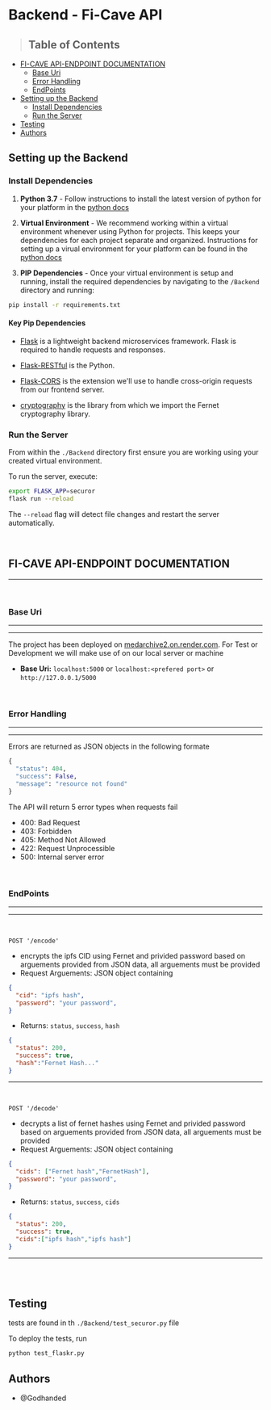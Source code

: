 # Backend - Fi-Cave API

> ## Table of Contents
- [FI-CAVE API-ENDPOINT DOCUMENTATION](#fi-cave-api-endpoint-documentation)
    - [Base Uri](#base-uri)
    - [Error Handling](#error-handling)
    - [EndPoints](#endpoints)
- [Setting up the Backend](#setting-up-the-backend)
    - [Install Dependencies](#install-dependencies)
    - [Run the Server](#run-the-server)
- [Testing](#testing)
- [Authors](#authors)

## Setting up the Backend

### Install Dependencies

1. **Python 3.7** - Follow instructions to install the latest version of python for your platform in the [python docs](https://docs.python.org/3/using/unix.html#getting-and-installing-the-latest-version-of-python)

2. **Virtual Environment** - We recommend working within a virtual environment whenever using Python for projects. This keeps your dependencies for each project separate and organized. Instructions for setting up a virual environment for your platform can be found in the [python docs](https://packaging.python.org/guides/installing-using-pip-and-virtual-environments/)

3. **PIP Dependencies** - Once your virtual environment is setup and running, install the required dependencies by navigating to the `/Backend` directory and running:

```bash
pip install -r requirements.txt

```

#### Key Pip Dependencies

- [Flask](http://flask.pocoo.org/) is a lightweight backend microservices framework. Flask is required to handle requests and responses.

- [Flask-RESTful](https://www.sqlalchemy.org/) is the Python.

- [Flask-CORS](https://flask-cors.readthedocs.io/en/latest/#) is the extension we'll use to handle cross-origin requests from our frontend server.

- [cryptography](https://flask-cors.readthedocs.io/en/latest/#) is the library from which we import the Fernet cryptography library.


### Run the Server

From within the `./Backend` directory first ensure you are working using your created virtual environment.

To run the server, execute:
```bash
export FLASK_APP=securor
flask run --reload
```

The `--reload` flag will detect file changes and restart the server automatically.

<br>

## **FI-CAVE API-ENDPOINT DOCUMENTATION**
---
<br>

### **Base Uri**
----
----
The project has been deployed on [medarchive2.on.render.com](medarchive2.on.render.com). For Test or Development we will make use of on our local server or machine
- **Base Uri:** `localhost:5000` or `localhost:<prefered port>` or `http://127.0.0.1/5000`

<br>

### **Error Handling**
----
----
Errors are returned as JSON objects in the following formate

```python
{
  "status": 404,
  "success": False,
  "message": "resource not found"
}
```
The API will return 5 error types when requests fail
- 400: Bad Request
- 403: Forbidden
- 405: Method Not Allowed
- 422: Request Unprocessible
- 500: Internal server error
<br>


### **EndPoints**
----
----
<br>

 `POST '/encode'`
- encrypts the ipfs CID using Fernet and privided password based on arguements provided from JSON data, all arguements must be provided
- Request Arguements: JSON object containing 
```json
{
  "cid": "ipfs hash",
  "password": "your password",
} 
```
- Returns: `status`, `success`, `hash`
```json
{
  "status": 200,
  "success": true,
  "hash":"Fernet Hash..."
}
```

---

<br>

 `POST '/decode'`
- decrypts a list of fernet hashes using Fernet and privided password based on arguements provided from JSON data, all arguements must be provided
- Request Arguements: JSON object containing 
```json
{
  "cids": ["Fernet hash","FernetHash"],
  "password": "your password",
} 
```
- Returns: `status`, `success`, `cids`
```json
{
  "status": 200,
  "success": true,
  "cids":["ipfs hash","ipfs hash"]
}
```

---
<br>
<br>


## Testing
tests are found in th `./Backend/test_securor.py` file

To deploy the tests, run

```bash
python test_flaskr.py
```

## Authors
- @Godhanded